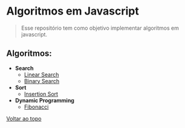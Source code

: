 # Algoritmos em Javascript

> Esse repositório tem como objetivo implementar algoritmos em javascript.
## Algoritmos:

* **Search**
    * [Linear Search](search/linearSearch/)
    * [Binary Search](search/binarySearch/)
* **Sort**
    * [Insertion Sort](sort/insertion-sort/)
* **Dynamic Programming**
    * [Fibonacci](dynamic-programming/fibonacci/)

[Voltar ao topo](#algoritmos-em-javascript)